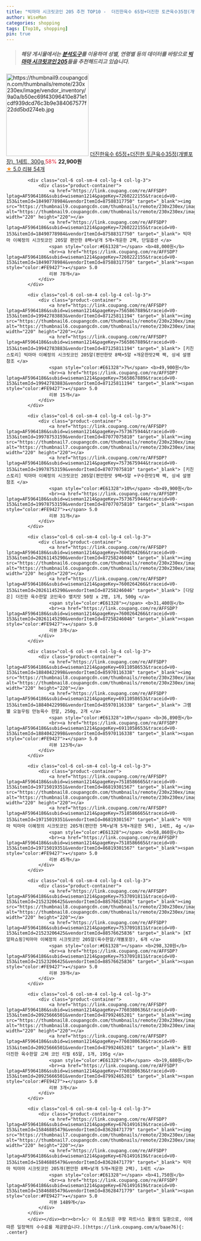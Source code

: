 ```yaml
---
title: "빅마마 시크릿코인 205 추천 TOP10 -  더진한육수 65정+더진한 토큰육수35정(개별포장), 1세트, 300g "
author: WiseMan
categories: shopping
tags: [Top10, shopping]
pin: true
---
```


> ##### 해당 게시물에서는 [**분석도구**](https://itemscout.io/)를 이용하여 **성별**, **연령별** 등의 데이터를 바탕으로 [**빅마마 시크릿코인 205**](https://link.coupang.com/a/baae76)들을 추천해드리고 있습니다.
<div class="container"><div class="row">
            <div class="col-6 col-sm-4 col-lg-4 col-lg-3">
                <div class="product-container">
                    <a href="https://link.coupang.com/re/AFFSDP?lptag=AF5964186&subid=wiseman1214&pageKey=7764944387&traceid=V0-153&itemId=20948491290&vendorItemId=88014471384" target="_blank"><img src="https://thumbnail9.coupangcdn.com/thumbnails/remote/230x230ex/image/vendor_inventory/9a0a/b50ec69f43096410e871e1cdf939dcd76c3b9e384067577f22dd5bd274eb.jpg" alt="https://thumbnail9.coupangcdn.com/thumbnails/remote/230x230ex/image/vendor_inventory/9a0a/b50ec69f43096410e871e1cdf939dcd76c3b9e384067577f22dd5bd274eb.jpg" width="220" height="220"></a>
                    <a href="https://link.coupang.com/re/AFFSDP?lptag=AF5964186&subid=wiseman1214&pageKey=7764944387&traceid=V0-153&itemId=20948491290&vendorItemId=88014471384" target="_blank"> 더진한육수 65정+더진한 토큰육수35정(개별포장), 1세트, 300g </a>
                    <span style="color:#E61328">58%</span> <b>22,900원</b>
                    <br><a href="https://link.coupang.com/re/AFFSDP?lptag=AF5964186&subid=wiseman1214&pageKey=7764944387&traceid=V0-153&itemId=20948491290&vendorItemId=88014471384" target="_blank"><span style="color:#FE9427">★</span> 5.0
                    리뷰 54개</a>
                </div>
            </div>
            
            <div class="col-6 col-sm-4 col-lg-4 col-lg-3">
                <div class="product-container">
                    <a href="https://link.coupang.com/re/AFFSDP?lptag=AF5964186&subid=wiseman1214&pageKey=7260222155&traceid=V0-153&itemId=18490778984&vendorItemId=87588317750" target="_blank"><img src="https://thumbnail9.coupangcdn.com/thumbnails/remote/230x230ex/image/vendor_inventory/dee2/171361999b35a80edbb468d6d3f91ca956546755272982aa18af3da41e3f.jpg" alt="https://thumbnail9.coupangcdn.com/thumbnails/remote/230x230ex/image/vendor_inventory/dee2/171361999b35a80edbb468d6d3f91ca956546755272982aa18af3da41e3f.jpg" width="220" height="220"></a>
                    <a href="https://link.coupang.com/re/AFFSDP?lptag=AF5964186&subid=wiseman1214&pageKey=7260222155&traceid=V0-153&itemId=18490778984&vendorItemId=87588317750" target="_blank"> 빅마마 이혜정의 시크릿코인 205알 편안한 8팩+낱개 5개+개운한 2팩, 단일옵션 </a>
                    <span style="color:#E61328"></span> <b>48,000원</b>
                    <br><a href="https://link.coupang.com/re/AFFSDP?lptag=AF5964186&subid=wiseman1214&pageKey=7260222155&traceid=V0-153&itemId=18490778984&vendorItemId=87588317750" target="_blank"><span style="color:#FE9427">★</span> 5.0
                    리뷰 78개</a>
                </div>
            </div>
            
            <div class="col-6 col-sm-4 col-lg-4 col-lg-3">
                <div class="product-container">
                    <a href="https://link.coupang.com/re/AFFSDP?lptag=AF5964186&subid=wiseman1214&pageKey=7565867889&traceid=V0-153&itemId=19942783883&vendorItemId=87125811194" target="_blank"><img src="https://thumbnail6.coupangcdn.com/thumbnails/remote/230x230ex/image/vendor_inventory/0508/d0da83d319b0aaa8990994968b1fe05b2ec446acb96bd43f2696bf3d9377.jpg" alt="https://thumbnail6.coupangcdn.com/thumbnails/remote/230x230ex/image/vendor_inventory/0508/d0da83d319b0aaa8990994968b1fe05b2ec446acb96bd43f2696bf3d9377.jpg" width="220" height="220"></a>
                    <a href="https://link.coupang.com/re/AFFSDP?lptag=AF5964186&subid=wiseman1214&pageKey=7565867889&traceid=V0-153&itemId=19942783883&vendorItemId=87125811194" target="_blank"> [키친스토리] 빅마마 이혜정의 시크릿코인 205알(편안한맛 8팩+5알 +개운한맛2팩 팩, 상세 설명 참조 </a>
                    <span style="color:#E61328">7%</span> <b>49,900원</b>
                    <br><a href="https://link.coupang.com/re/AFFSDP?lptag=AF5964186&subid=wiseman1214&pageKey=7565867889&traceid=V0-153&itemId=19942783883&vendorItemId=87125811194" target="_blank"><span style="color:#FE9427">★</span> 5.0
                    리뷰 15개</a>
                </div>
            </div>
            
            <div class="col-6 col-sm-4 col-lg-4 col-lg-3">
                <div class="product-container">
                    <a href="https://link.coupang.com/re/AFFSDP?lptag=AF5964186&subid=wiseman1214&pageKey=7573675944&traceid=V0-153&itemId=19978753159&vendorItemId=87077075810" target="_blank"><img src="https://thumbnail7.coupangcdn.com/thumbnails/remote/230x230ex/image/vendor_inventory/739c/ee43380e52e6e8c3e5198b6aba2cc20dd981490559af76090d212be4ae41.jpg" alt="https://thumbnail7.coupangcdn.com/thumbnails/remote/230x230ex/image/vendor_inventory/739c/ee43380e52e6e8c3e5198b6aba2cc20dd981490559af76090d212be4ae41.jpg" width="220" height="220"></a>
                    <a href="https://link.coupang.com/re/AFFSDP?lptag=AF5964186&subid=wiseman1214&pageKey=7573675944&traceid=V0-153&itemId=19978753159&vendorItemId=87077075810" target="_blank"> [키친스토리] 빅마마 이혜정의 시크릿코인 205알(편안한맛 9팩+5알 +구수한맛1팩 팩, 상세 설명 참조 </a>
                    <span style="color:#E61328">10%</span> <b>49,900원</b>
                    <br><a href="https://link.coupang.com/re/AFFSDP?lptag=AF5964186&subid=wiseman1214&pageKey=7573675944&traceid=V0-153&itemId=19978753159&vendorItemId=87077075810" target="_blank"><span style="color:#FE9427">★</span> 5.0
                    리뷰 31개</a>
                </div>
            </div>
            
            <div class="col-6 col-sm-4 col-lg-4 col-lg-3">
                <div class="product-container">
                    <a href="https://link.coupang.com/re/AFFSDP?lptag=AF5964186&subid=wiseman1214&pageKey=7600264266&traceid=V0-153&itemId=20261145290&vendorItemId=87258246046" target="_blank"><img src="https://thumbnail6.coupangcdn.com/thumbnails/remote/230x230ex/image/vendor_inventory/b26f/908aa58dfbf05bb87f19b4aa39cbfedc054748945eb211f1b53b0e55e14e.jpg" alt="https://thumbnail6.coupangcdn.com/thumbnails/remote/230x230ex/image/vendor_inventory/b26f/908aa58dfbf05bb87f19b4aa39cbfedc054748945eb211f1b53b0e55e14e.jpg" width="220" height="220"></a>
                    <a href="https://link.coupang.com/re/AFFSDP?lptag=AF5964186&subid=wiseman1214&pageKey=7600264266&traceid=V0-153&itemId=20261145290&vendorItemId=87258246046" target="_blank"> [다담은] 더진한 육수한알 코인육수 멸치맛 50정 x 2병, 1개, 500g </a>
                    <span style="color:#E61328"></span> <b>31,400원</b>
                    <br><a href="https://link.coupang.com/re/AFFSDP?lptag=AF5964186&subid=wiseman1214&pageKey=7600264266&traceid=V0-153&itemId=20261145290&vendorItemId=87258246046" target="_blank"><span style="color:#FE9427">★</span> 5.0
                    리뷰 3개</a>
                </div>
            </div>
            
            <div class="col-6 col-sm-4 col-lg-4 col-lg-3">
                <div class="product-container">
                    <a href="https://link.coupang.com/re/AFFSDP?lptag=AF5964186&subid=wiseman1214&pageKey=6911058653&traceid=V0-153&itemId=18840422998&vendorItemId=85970116338" target="_blank"><img src="https://thumbnail8.coupangcdn.com/thumbnails/remote/230x230ex/image/vendor_inventory/0c09/a36c0b1e22d6a3bb6caea135dc01d3d42e0c04fd509f33781ead6dbd67e9.png" alt="https://thumbnail8.coupangcdn.com/thumbnails/remote/230x230ex/image/vendor_inventory/0c09/a36c0b1e22d6a3bb6caea135dc01d3d42e0c04fd509f33781ead6dbd67e9.png" width="220" height="220"></a>
                    <a href="https://link.coupang.com/re/AFFSDP?lptag=AF5964186&subid=wiseman1214&pageKey=6911058653&traceid=V0-153&itemId=18840422998&vendorItemId=85970116338" target="_blank"> 그램웰 오늘우림 만능육수 한알, 250g, 2개 </a>
                    <span style="color:#E61328">10%</span> <b>36,890원</b>
                    <br><a href="https://link.coupang.com/re/AFFSDP?lptag=AF5964186&subid=wiseman1214&pageKey=6911058653&traceid=V0-153&itemId=18840422998&vendorItemId=85970116338" target="_blank"><span style="color:#FE9427">★</span> 5.0
                    리뷰 123개</a>
                </div>
            </div>
            
            <div class="col-6 col-sm-4 col-lg-4 col-lg-3">
                <div class="product-container">
                    <a href="https://link.coupang.com/re/AFFSDP?lptag=AF5964186&subid=wiseman1214&pageKey=7518586665&traceid=V0-153&itemId=19715019351&vendorItemId=86819301567" target="_blank"><img src="https://thumbnail8.coupangcdn.com/thumbnails/remote/230x230ex/image/vendor_inventory/06ed/e322deac0b9db3ea98b384499af9b8ed381bacd97063ffc01236bbd3af42.jpg" alt="https://thumbnail8.coupangcdn.com/thumbnails/remote/230x230ex/image/vendor_inventory/06ed/e322deac0b9db3ea98b384499af9b8ed381bacd97063ffc01236bbd3af42.jpg" width="220" height="220"></a>
                    <a href="https://link.coupang.com/re/AFFSDP?lptag=AF5964186&subid=wiseman1214&pageKey=7518586665&traceid=V0-153&itemId=19715019351&vendorItemId=86819301567" target="_blank"> 빅마마 빅마마 이혜정의 시크릿코인 205개(편안한 5팩+낱개 5개+개운한 5팩), 1세트, 4g </a>
                    <span style="color:#E61328"></span> <b>58,860원</b>
                    <br><a href="https://link.coupang.com/re/AFFSDP?lptag=AF5964186&subid=wiseman1214&pageKey=7518586665&traceid=V0-153&itemId=19715019351&vendorItemId=86819301567" target="_blank"><span style="color:#FE9427">★</span> 5.0
                    리뷰 45개</a>
                </div>
            </div>
            
            <div class="col-6 col-sm-4 col-lg-4 col-lg-3">
                <div class="product-container">
                    <a href="https://link.coupang.com/re/AFFSDP?lptag=AF5964186&subid=wiseman1214&pageKey=7537091811&traceid=V0-153&itemId=21523206425&vendorItemId=88576625836" target="_blank"><img src="https://thumbnail8.coupangcdn.com/thumbnails/remote/230x230ex/image/vendor_inventory/f6fe/8bcbc3a56fbc4f7e1de0a59e4b273cc8a4dd54638400a91b7e56d330d1a1.jpg" alt="https://thumbnail8.coupangcdn.com/thumbnails/remote/230x230ex/image/vendor_inventory/f6fe/8bcbc3a56fbc4f7e1de0a59e4b273cc8a4dd54638400a91b7e56d330d1a1.jpg" width="220" height="220"></a>
                    <a href="https://link.coupang.com/re/AFFSDP?lptag=AF5964186&subid=wiseman1214&pageKey=7537091811&traceid=V0-153&itemId=21523206425&vendorItemId=88576625836" target="_blank"> [KT알파쇼핑]빅마마 이혜정의 시크릿코인 205알(육수한알/개별포장), 6개 </a>
                    <span style="color:#E61328"></span> <b>298,320원</b>
                    <br><a href="https://link.coupang.com/re/AFFSDP?lptag=AF5964186&subid=wiseman1214&pageKey=7537091811&traceid=V0-153&itemId=21523206425&vendorItemId=88576625836" target="_blank"><span style="color:#FE9427">★</span> 5.0
                    리뷰 39개</a>
                </div>
            </div>
            
            <div class="col-6 col-sm-4 col-lg-4 col-lg-3">
                <div class="product-container">
                    <a href="https://link.coupang.com/re/AFFSDP?lptag=AF5964186&subid=wiseman1214&pageKey=7760380636&traceid=V0-153&itemId=20925666501&vendorItemId=87992465201" target="_blank"><img src="https://thumbnail8.coupangcdn.com/thumbnails/remote/230x230ex/image/vendor_inventory/bc82/6b66f933dc9826e948877afa857e052549aef7af2bec8a230ba070004383.jpg" alt="https://thumbnail8.coupangcdn.com/thumbnails/remote/230x230ex/image/vendor_inventory/bc82/6b66f933dc9826e948877afa857e052549aef7af2bec8a230ba070004383.jpg" width="220" height="220"></a>
                    <a href="https://link.coupang.com/re/AFFSDP?lptag=AF5964186&subid=wiseman1214&pageKey=7760380636&traceid=V0-153&itemId=20925666501&vendorItemId=87992465201" target="_blank"> 올팜 더진한 육수한알 고체 코인 리필 65알, 1개, 195g </a>
                    <span style="color:#E61328">14%</span> <b>19,680원</b>
                    <br><a href="https://link.coupang.com/re/AFFSDP?lptag=AF5964186&subid=wiseman1214&pageKey=7760380636&traceid=V0-153&itemId=20925666501&vendorItemId=87992465201" target="_blank"><span style="color:#FE9427">★</span> 5.0
                    리뷰 3개</a>
                </div>
            </div>
            
            <div class="col-6 col-sm-4 col-lg-4 col-lg-3">
                <div class="product-container">
                    <a href="https://link.coupang.com/re/AFFSDP?lptag=AF5964186&subid=wiseman1214&pageKey=6761491619&traceid=V0-153&itemId=15846885479&vendorItemId=83628471779" target="_blank"><img src="https://thumbnail7.coupangcdn.com/thumbnails/remote/230x230ex/image/vendor_inventory/6063/9592aa97a72cfe6a5fc32c57be17581c0a90579c3f74e99afa1c09f03ddd.jpg" alt="https://thumbnail7.coupangcdn.com/thumbnails/remote/230x230ex/image/vendor_inventory/6063/9592aa97a72cfe6a5fc32c57be17581c0a90579c3f74e99afa1c09f03ddd.jpg" width="220" height="220"></a>
                    <a href="https://link.coupang.com/re/AFFSDP?lptag=AF5964186&subid=wiseman1214&pageKey=6761491619&traceid=V0-153&itemId=15846885479&vendorItemId=83628471779" target="_blank"> 빅마마 빅마마 시크릿코인 205개(편안한 8팩+낱개 5개+개운한 2팩), 1세트 </a>
                    <span style="color:#E61328"></span> <b>41,750원</b>
                    <br><a href="https://link.coupang.com/re/AFFSDP?lptag=AF5964186&subid=wiseman1214&pageKey=6761491619&traceid=V0-153&itemId=15846885479&vendorItemId=83628471779" target="_blank"><span style="color:#FE9427">★</span> 5.0
                    리뷰 1489개</a>
                </div>
            </div>
            </div></div><br><br>[👉 이 포스팅은 쿠팡 파트너스 활동의 일환으로, 이에 따른 일정액의 수수료를 제공받습니다.](https://link.coupang.com/a/baae76){: .center}